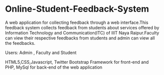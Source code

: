 # Online-Student-Feedback-System
A web application for collecting feedback through a web interface.This feedback system collects feedback from students about services offered by Information Technology and Communication(ITC) of IIIT Naya Raipur.Faculty can view their respective feedbacks from students and admin can view all the feedbacks.

Users: Admin , Faculty and Student

HTML5,CSS,Javascript, Twitter Bootstrap Framework for front-end and PHP, MySql for back-end of the web application

